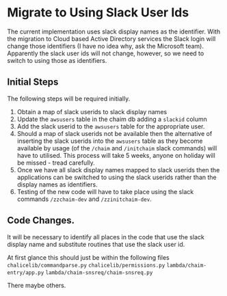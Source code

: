 # Migrate to Using Slack User Ids
The current implementation uses slack display names as the identifier. With
the migration to Cloud based Active Directory services the Slack login will
change those identifiers (I have no idea why, ask the Microsoft team).
Apparently the slack user ids will not change, however, so we need to
switch to using those as identifiers.

## Initial Steps
The following steps will be required initially.
1. Obtain a map of slack userids to slack display names
2. Update the `awsusers` table in the chaim db adding a `slackid` column
3. Add the slack userid to the `awsusers` table for the appropriate user.
4. Should a map of slack userids not be available then the alternative of
   inserting the slack userids into the `awsusers` table as they become
   available by usage (of the `/chaim` and `/initchaim` slack commands) will
   have to utilised.  This process will take 5 weeks, anyone on holiday
   will be missed - tread carefully.
5. Once we have all slack display names mapped to slack userids then the
   applications can be switched to using the slack userids rather than the
   display names as identifiers.
6. Testing of the new code will have to take place using the slack commands
   `/zzchaim-dev` and `/zzinitchaim-dev`.


## Code Changes.
It will be necessary to identify all places in the code that use the slack
display name and substitute routines that use the slack user id.

At first glance this should just be within the following files
`chalicelib/commandparse.py`
`chalicelib/permissions.py`
`lambda/chaim-entry/app.py`
`lambda/chaim-snsreq/chaim-snsreq.py`

There maybe others.

[modeline]: # ( vim: set ft=markdown tw=74 fenc=utf-8 spell spl=en_gb mousemodel=popup: )
